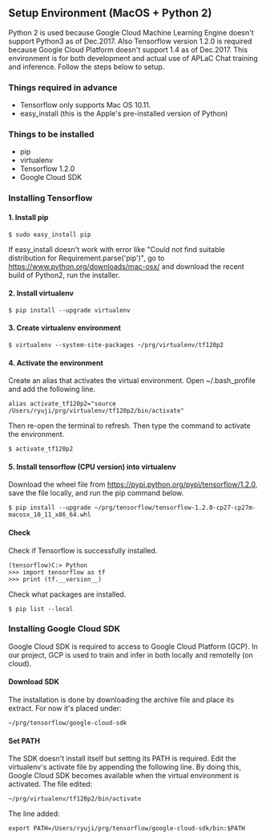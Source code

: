## Setup Environment (MacOS + Python 2)
Python 2 is used because Google Cloud Machine Learning Engine doesn't support Python3 as of Dec.2017. Also Tensorflow version 1.2.0 is required because Google Cloud Platform doesn't support 1.4 as of Dec.2017.
This environment is for both development and actual use of APLaC Chat training and inference. Follow the steps below to setup.

### Things required in advance
* Tensorflow only supports Mac OS 10.11.
* easy_install (this is the Apple's pre-installed version of Python)

### Things to be installed
* pip
* virtualenv
* Tensorflow 1.2.0
* Google Cloud SDK

### Installing Tensorflow
#### 1. Install pip
```
$ sudo easy_install pip
```
If easy_install doesn't work with error like "Could not find suitable distribution for Requirement.parse('pip')", go to https://www.python.org/downloads/mac-osx/ and download the recent build of Python2, run the installer.

#### 2. Install virtualenv
```
$ pip install --upgrade virtualenv
```
#### 3. Create virtualenv environment
```
$ virtualenv --system-site-packages ~/prg/virtualenv/tf120p2
```
#### 4. Activate the environment
Create an alias that activates the virtual environment. Open ~/.bash_profile and add the following line.
```
alias activate_tf120p2="source /Users/ryuji/prg/virtualenv/tf120p2/bin/activate"
```
Then re-open the terminal to refresh. Then type the command to activate the environment.
```
$ activate_tf120p2
```
#### 5. Install tensorflow (CPU version) into virtualenv
Download the wheel file from https://pypi.python.org/pypi/tensorflow/1.2.0, save the file locally, and run the pip command below.
```
$ pip install --upgrade ~/prg/tensorflow/tensorflow-1.2.0-cp27-cp27m-macosx_10_11_x86_64.whl
```
#### Check
Check if Tensorflow is successfully installed.
```
(tensorflow)C:> Python
>>> import tensorflow as tf
>>> print (tf.__version__)
```
Check what packages are installed.
```
$ pip list --local
```

### Installing Google Cloud SDK
Google Cloud SDK is required to access to Google Cloud Platform (GCP). In our project, GCP is used to train and infer in both locally and remotelly (on cloud).
#### Download SDK
The installation is done by downloading the archive file and place its extract. For now it's placed under:
```
~/prg/tensorflow/google-cloud-sdk
```
#### Set PATH
The SDK doesn't install itself but setting its PATH is required.
Edit the virtualenv's activate file by appending the following line. By doing this, Google Cloud SDK becomes available when the virtual environment is activated.
The file edited:
```
~/prg/virtualenv/tf120p2/bin/activate
```
The line added:
```
export PATH=/Users/ryuji/prg/tensorflow/google-cloud-sdk/bin:$PATH
```
